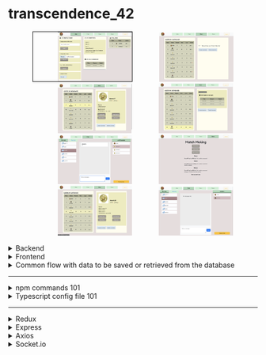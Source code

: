 # transcendence_42

<p align="center">
  <img src="./frontend/public/example_images/img01.png" alt="Example Image 1" style="width: 150px; padding-left: 50px; border: 1px solid black;"/>
  <img src="./frontend/public/example_images/img02.png" alt="Example Image 2" style="width: 150px; padding-left: 50px;"/>
  <img src="./frontend/public/example_images/img03.png" alt="Example Image 3" style="width: 150px; padding-left: 50px;"/>
  <img src="./frontend/public/example_images/img04.png" alt="Example Image 4" style="width: 150px; padding-left: 50px;"/>
  <img src="./frontend/public/example_images/img05.png" alt="Example Image 4" style="width: 150px; padding-left: 50px;"/>
  <img src="./frontend/public/example_images/img06.png" alt="Example Image 4" style="width: 150px; padding-left: 50px;"/>
  <img src="./frontend/public/example_images/img07.png" alt="Example Image 4" style="width: 150px; padding-left: 50px;"/>
  <img src="./frontend/public/example_images/img08.png" alt="Example Image 4" style="width: 150px; padding-left: 50px;"/>
</p>

<details>
<summary>Backend</summary>
<details>
<summary>NestJS architecture 101</summary>

### High level explanation of the Nest setup:

`main.ts`
Is the entry point of your application (i.e.: the first file that gets executed when you start your NestJS application).
It's responsible for setting up various configurations.

`Module`
Helps you organize and compartmentalize your application into smaller, manageable pieces.
Each module encapsulates related components, such as controllers, providers (services, repositories), and other related modules.
Modules promote modularity, re-usability, and maintainability in your application’s codebase.
I.e.: Is a configuration/header file.

`Controller/Gateway`
Has endpoints to handle incoming HTTP requests, processes them, and returns appropriate HTTP responses.
Controllers are responsible for handling the routing logic and interacting with the service layer to perform various operations.

`Service`
Encapsulates the business logic of your application. 
It is responsible for handling data-related operations, interacting with databases (via the repository),
third-party APIs, or other external resources, and performing tasks that are required by your application’s modules or controllers.

`Repository`
Comunicates with the database or any service that contains data (it's an entry point to the dabatabe).
It also creates a new entry to the already existend table (folowing the table model).
Can also use the Entity to automatically map the database table to the specific entity(ies).

`Entity (aka Model)`
Serves as a model that defines both the structure and functionality of ONE entry of the table on the database (i.e.: it contains an entry/row of a table in code that we can access).
Ultimately, entities lay the groundwork for efficient data storage and interactions within the application.
It can be used by the repository to save the data from the database into an Entity
It can be used by the service to Map the entity to a dto (P.S.: Or this is done automatically?)

`DTO (Data Transfer Objects)`
Similar to a validation checkpoint, ensuring the accuracy and consistency of data as it traverses
different components of the whole application.
Just as a validation process in a real-world scenario scrutinizes input quality, DTOs serve as validators,
scrutinizing incoming data to guarantee it conforms to predefined rules before proceeding.
I.e.: Is a data layer that we receive from the frontend or pass to the frontend -> it aggregates data for the response or to receive in a request

### Extras:

`Decorator`
In NestJS, you can create custom decorators to access any information from the request object.
These decorators can extract user-related data, such as the user’s ID, roles, or any other relevant information,
from the incoming HTTP request.

`Guard`
Protects routes and endpoints by implementing custom logic to control access to certain parts of your application based on various conditions, such as authentication, authorization, role-based access, and more.
One commonly used guard is the JWT (JSON Web Token) guard, which is often used for authentication.
More: https://medium.com/@mohitu531/nestjs-7c0eb5655bde -> Guards

`Routing`
Is an essential aspect of defining how incoming requests are handled and directed to the appropriate parts of your application.
It allows you to map specific routes to controller methods that handle the corresponding business logic.
NestJS provides a built-in module called @nestjs/router to facilitate routing.

<details>
<summary>Project file extensions 101</summary>

`.ts`
Is used for pure TypeScript files.

`.jsx` 
Is an extension to javascript that allow it to process html syntax that would not be recognized otherwise (syntax sugar)
obs.: even though it looks like markup html syntax, it's not. Under the table  jsx is transforming it in what
javascript recognizes, and same to tsx and typescript.

`.tsx` 
Is the extension typescript created to process files containing JSX.

For example, a React component would be .tsx, but a file containing helper functions would be .ts.
Previous to jsx, a .html and .js file would have to be provided to controllers and views.
After jsx, a .html and a .jsx (or .tsx) can be provided.

* Example (not real typescript code):
  * without .tsx:
    `let var: React.createElemet("p", {}, "Hello");`
  * with .tsx:
        `let var: <p>Hello</p>;`
</details>

###### *Partially from: https://medium.com/@mohitu531/nestjs-7c0eb5655bde*

</details>
</details>

<details>
<summary>Frontend</summary>

<details>
<summary>React</summary>

`function useEffect(effect: EffectCallback, deps?: DependencyList): void;`
- **setup**:
  - The function with your Effect’s logic.
  - Your setup function may also optionally return a cleanup function.
  - When your component is added to the DOM, React will run your setup function.
  - After every re-render with changed dependencies, React will first run the cleanup function (if you provided it) with the old values, and then run your setup function with the new values.
   - After your component is removed from the DOM, React will run your cleanup function.
- **deps** (optional):
   - The list of all reactive values referenced inside of the setup code.
  - Reactive values include props, state, and all the variables and functions declared directly inside your component body.
  - React will compare each dependency with its previous value using the Object.is comparison.
  - If you omit this argument, your Effect will re-run after every re-render of the component.
</details>

<details>
<summary>ReactDOM</summary>
Document Object Model, or DOM, is a set of APIs that allow programmes and scripts to access and manipulate the document
tree (the DOM sees a web page as a tree of nodes).
With these APIs, you can have access to the document tree (tree of nodes), and with that access, you can change or
delete the content in that document.

Before we had the ability to manipulate the DOM, web developers could only create a static web page.
Now we can create highly responsive, dynamic and interactive web pages.

One of the most used reactDOM functions is the 'render()' function. It renders the output of the imported function into
a html <div> block (with the corresponding ID in the index.html).

[To read.](https://www.copycat.dev/blog/reactdom/)
</details>

<details>
<summary>UI</summary>

> We have chosen to use: [React Bootstrap](https://react-bootstrap.netlify.app/)
Most used ones: [Bootstrap](https://www.bootstrap-ui.com/), [Material UI](https://mui.com/material-ui/getting-started/) and [Styled Components](https://styled-components.com/). ->
[To read (comparing ui frameworks)](https://ritza.co/articles/tailwind-css-vs-bootstrap-vs-material-ui-vs-styled-components-vs-bulma-vs-sass/)

#### React-Bootstrap vs Bootstrap alone?
Whether you should use React-Bootstrap or simply Bootstrap depends on what you want, need, or expect from
your project, as well as how hands-on you want to be in its creation.

Using the React-Bootstrap integration saves you time because the JavaScript elements are already there, wrapped in neat little React-shaped bows.
If you opt to use Bootstrap as/is, you should be well-versed in JavaScript and JavaScript plug-ins, because
you’ll need to work with those components on your own.
</details>

</details>

<details>
<summary>Common flow with data to be saved or retrieved from the database</summary>

* `FRONTEND`
    - Gets data from a user via the UI, forms an object out of it and sends a requet to the backend with *args=(object -> request-dto)*
    - P.S.: the object is somehow mapped to the dto that the controller/gateway is waiting for
  
- `CONTROLLER/GATEWAY`
    - Decides what it wants from the service and calls the specific funciton/s from it with *args=(request-dto)*
- `SERVICE`
    - Does application logic and as it wants data from the database, it calls the repository with *args=(request-dto / id to search on the database / nothing if we want to get data from the entire table for example)*
- `REPOSITORY`
    - Gets or saves data to/from the database and saves it into entity/ies. Response goes back to services with *args=(entity/ies)*
- `SERVICE`
    - Receives the data, does logic if needed and sends it back to the controller or gateway with *args=(entity/ies -> respose-dto)*
    - P.S.: I don't now yet if this is automatically mapped or we if have to manualy do it (or sometimes we can directly send the entity it seems, not mapping it to a dto ?)
- `CONTROLLER/GATEWAY`
    - Sends the response to the frontend *with args=(respose-dto)*

- `FRONTEND`
    - Receives response (object). P.S.: the dto (or entity) is somehow mapped to the frontend object
    - Forms an UI with this data to show to the user
</details>

-----------------------------

<details>
<summary>npm commands 101</summary>

`npm i --save-dev @types/react @types/react-dom -D`
As we are using typescript, the .tsx file can complain about some imports, so we have to add the types to react and react-dom (don't understand what is it - but its necessary)

`npm start`
To run the application (i.e.: the website + client and server webpack inn this case)

`npm install <package_name> -D`
The -D flag adds it as a dev dependency on the package.json file

`package-lock.json`
Stores all the dependencies for the libraries we added to the package.json

`npm install typescript -D`
As we will use typescript only to develop, it goes into the dev dependencies
</details>

<details>
<summary>Typescript config file 101</summary>

`tsc --init`
To add a typescript config file

- `     "jsx": "preserve",                                /* Specify what JSX code is generated. */`
Change this to `"jsx": "react",`

- `"sourceMap": true,`
For debugging purposes

- `"outDir": "./", `
Used to keep the compiled files

- `"removeComments": true,`
Final output without comments

`index.tsx`
.tsx file will be the first react code using typescript language

`yarn`
Is another package manager as npm, I saw in one tutorial that its more secure than npm?
</details>

-----------------------------

<details>
<summary>Redux</summary>
Redux is a framework used on the frontend of a web application for managing and centralizing application
state (data that can change) consistently across client, server, and native environments
</details>

<details>
<summary>Express</summary>
Used to communicate with our database, it is more secure than axios, and it is server side only, meaning it
listens (then communicates with db) and serves the web requests.

Obs.: In simple words, Express is used to respond to the web requests sent by axios.
</details>

<details>
<summary>Axios</summary>
Used to communicate with our server through api calls (by using `/api` at the beginning of the route).
It is Promise based and also can be used to communicate with other backend apis.
</details>

<details>
<summary>Socket.io</summary>
Websocket allow the browser sessions to be asynchronous (i.e.: 2 or more users and see the data in real time - no refreshing needed).

The main idea behind Socket.IO is that you can send and receive any events you want, with any data you want.
Any objects that can be encoded as JSON will do, and binary data is supported too.

Is composed of two parts:
  - A server that integrates with (or mounts on) the Node.JS HTTP Server socket.io
  - A client library that loads on the browser side socket.io-client

``````
// To broadcast (emit) an event to all connected sockets:
io.emit('some event', { someProperty: 'some value', otherProperty: 'other value' });

// Use the broadcast flag to exclude a certain emitting socket from the broadcast:
io.broadcast.emit('hi');
``````

**Tip for socket rooms**: Each socket room should have its own entity/table so we can have data persistency since when the socket is closed, the data is lost.

</details>